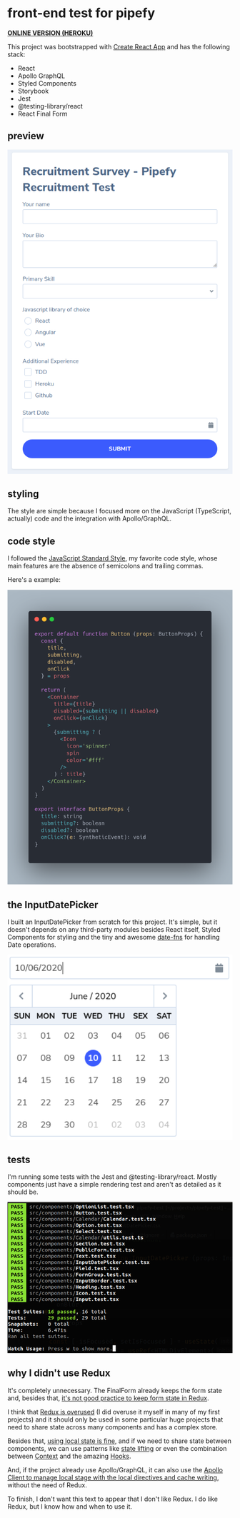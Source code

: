 # front-end test for pipefy

**[ONLINE VERSION (HEROKU)](https://guilherme-na-pipefy.herokuapp.com/)**

This project was bootstrapped with [Create React App](https://github.com/facebook/create-react-app) and
has the following stack:

- React
- Apollo GraphQL
- Styled Components
- Storybook
- Jest
- @testing-library/react
- React Final Form

## preview

<p align="center">
  <img src="./preview.png" />
</p>

## styling

The style are simple because I focused more on the JavaScript (TypeScript, actually) code and the integration with Apollo/GraphQL.

## code style

I followed the [JavaScript Standard Style](https://standardjs.com/), my favorite code style, whose main features
are the absence of semicolons and trailing commas.

Here's a example:

<p align="center">
  <img src="./code-sample.png" />
</p>

## the InputDatePicker

I built an InputDatePicker from scratch for this project. It's simple, but it doesn't
depends on any third-party modules besides React itself, Styled Components for styling and the tiny and awesome [date-fns](https://date-fns.org/) for handling Date operations.

<p align="center">
  <img src="./input-date-picker.png" style="width: 600px" />
</p>

## tests

I'm running some tests with the Jest and @testing-library/react. Mostly components just have a simple rendering test and aren't as detailed as it should be.

<p align="center">
  <img src="./tests.png" style="width: 600px" />
</p>

## why I didn't use Redux

It's completely unnecessary. The FinalForm already keeps the form state and, besides that, [it's not good practice to keep form state in Redux](https://twitter.com/adielhercules/status/1157342550778359810).

I think that [Redux is overused](https://medium.com/@dan_abramov/you-might-not-need-redux-be46360cf367) (I did overuse it myself in many of my first projects) and it should only be used in some particular huge projects that need to share state across many components and has a complex store.

Besides that, [using local state is fine](https://twitter.com/dan_abramov/status/842326284533432320),
and if we need to share state between components, we can use patterns like [state lifting](https://reactjs.org/docs/lifting-state-up.html#lifting-state-up) or even the combination between [Context](https://reactjs.org/docs/context.html#when-to-use-context) and the amazing [Hooks](https://reactjs.org/docs/hooks-state.html).

And, if the project already use Apollo/GraphQL, it can also use the [Apollo Client to manage local stage with the local directives and cache writing](https://blog.apollographql.com/the-future-of-state-management-dd410864cae2), without the need of Redux.

To finish, I don't want this text to appear that I don't like Redux. I do like Redux, but I know how and when to use it.
